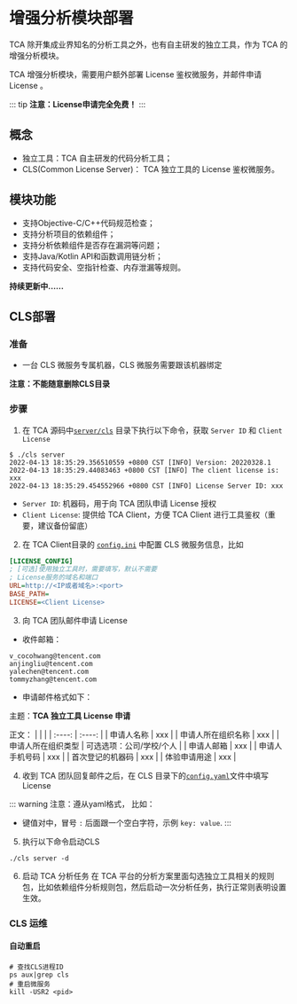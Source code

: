 # 增强分析模块部署
TCA 除开集成业界知名的分析工具之外，也有自主研发的独立工具，作为 TCA 的增强分析模块。

TCA 增强分析模块，需要用户额外部署 License 鉴权微服务，并邮件申请 License 。

::: tip
**注意：License申请完全免费！**
:::

## 概念
- 独立工具：TCA 自主研发的代码分析工具；
- CLS(Common License Server)： TCA 独立工具的 License 鉴权微服务。

## 模块功能
- 支持Objective-C/C++代码规范检查；
- 支持分析项目的依赖组件；
- 支持分析依赖组件是否存在漏洞等问题；
- 支持Java/Kotlin API和函数调用链分析；
- 支持代码安全、空指针检查、内存泄漏等规则。

**持续更新中……**
## CLS部署

### 准备
- 一台 CLS 微服务专属机器，CLS 微服务需要跟该机器绑定

**注意：不能随意删除CLS目录**

### 步骤
1. 在 TCA 源码中[`server/cls`](https://github.com/Tencent/CodeAnalysis/tree/main/server/cls) 目录下执行以下命令，获取 `Server ID` 和 `Client License`

```shell
$ ./cls server
2022-04-13 18:35:29.356510559 +0800 CST [INFO] Version: 20220328.1
2022-04-13 18:35:29.44083463 +0800 CST [INFO] The client license is:
xxx
2022-04-13 18:35:29.454552966 +0800 CST [INFO] License Server ID: xxx
```
- `Server ID`: 机器码，用于向 TCA 团队申请 License 授权
- `Client License`: 提供给 TCA Client，方便 TCA Client 进行工具鉴权（重要，建议备份留底）

2. 在 TCA Client目录的 [`config.ini`](https://github.com/Tencent/CodeAnalysis/blob/main/client/config.ini) 中配置 CLS 微服务信息，比如

```ini
[LICENSE_CONFIG]
; [可选]使用独立工具时，需要填写，默认不需要
; License服务的域名和端口
URL=http://<IP或者域名>:<port>
BASE_PATH=
LICENSE=<Client License>
```

3. 向 TCA 团队邮件申请 License

- 收件邮箱：
```
v_cocohwang@tencent.com
anjingliu@tencent.com
yalechen@tencent.com
tommyzhang@tencent.com
```

- 申请邮件格式如下：

主题：**TCA 独立工具 License 申请**

正文：
| | | 
|  :----:  | :----:  |
| 申请人名称  | xxx |
| 申请人所在组织名称 | xxx |
| 申请人所在组织类型 | 可选选项：公司/学校/个人 |
| 申请人邮箱 | xxx |
| 申请人手机号码 | xxx |
| 首次登记的机器码 | xxx |
| 体验申请用途 | xxx |

4. 收到 TCA 团队回复邮件之后，在 CLS 目录下的[`config.yaml`](https://github.com/Tencent/CodeAnalysis/blob/main/server/cls/config.yaml)文件中填写License  

::: warning
注意：遵从yaml格式，
比如：
- 键值对中，冒号 `:` 后面跟一个空白字符，示例 `key: value`.
:::

5. 执行以下命令启动CLS

```shell
./cls server -d
```

6. 启动 TCA 分析任务
在 TCA 平台的分析方案里面勾选独立工具相关的规则包，比如依赖组件分析规则包，然后启动一次分析任务，执行正常则表明设置生效。

### CLS 运维
#### 自动重启
```shell
# 查找CLS进程ID
ps aux|grep cls
# 重启微服务
kill -USR2 <pid>
```

